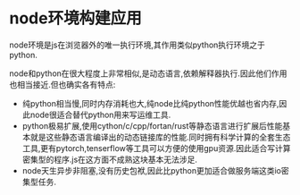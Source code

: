 # node环境构建应用

node环境是js在浏览器外的唯一执行环境,其作用类似python执行环境之于python.

node和python在很大程度上非常相似,是动态语言,依赖解释器执行.因此他们作用也相当接近.但也确实各有特点:

+ 纯python相当慢,同时内存消耗也大,纯node比纯python性能优越也省内存,因此node很适合替代python用来写运维工具.
+ python极易扩展,使用cython/c/cpp/fortan/rust等静态语言进行扩展后性能基本就是这些静态语言编译出的动态链接库的性能.同时拥有科学计算的全套生态工具,更有pytorch,tenserflow等工具可以方便的使用gpu资源.因此适合写计算密集型的程序.js在这方面不成熟这块基本无法涉足.
+ node天生异步非阻塞,没有历史包袱,因此比python更加适合做服务端这类io密集型任务.

